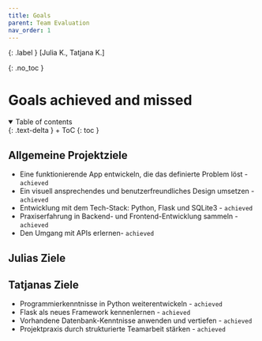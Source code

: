 ```yaml
---
title: Goals
parent: Team Evaluation
nav_order: 1
---
```


{: .label }
[Julia K., Tatjana K.]

{: .no_toc }
# Goals achieved and missed

<details open markdown="block">
{: .text-delta }
<summary>Table of contents</summary>
+ ToC
{: toc }
</details>

## Allgemeine Projektziele

- Eine funktionierende App entwickeln, die das definierte Problem löst - `achieved`
- Ein visuell ansprechendes und benutzerfreundliches Design umsetzen - `achieved`
- Entwicklung mit dem Tech-Stack: Python, Flask und SQLite3 - `achieved`
- Praxiserfahrung in Backend- und Frontend-Entwicklung sammeln - `achieved`
- Den Umgang mit APIs erlernen- `achieved`

## Julias Ziele



## Tatjanas Ziele

- Programmierkenntnisse in Python weiterentwickeln - `achieved`
- Flask als neues Framework kennenlernen - `achieved`
- Vorhandene Datenbank-Kenntnisse anwenden und vertiefen - `achieved`
- Projektpraxis durch strukturierte Teamarbeit stärken - `achieved`
